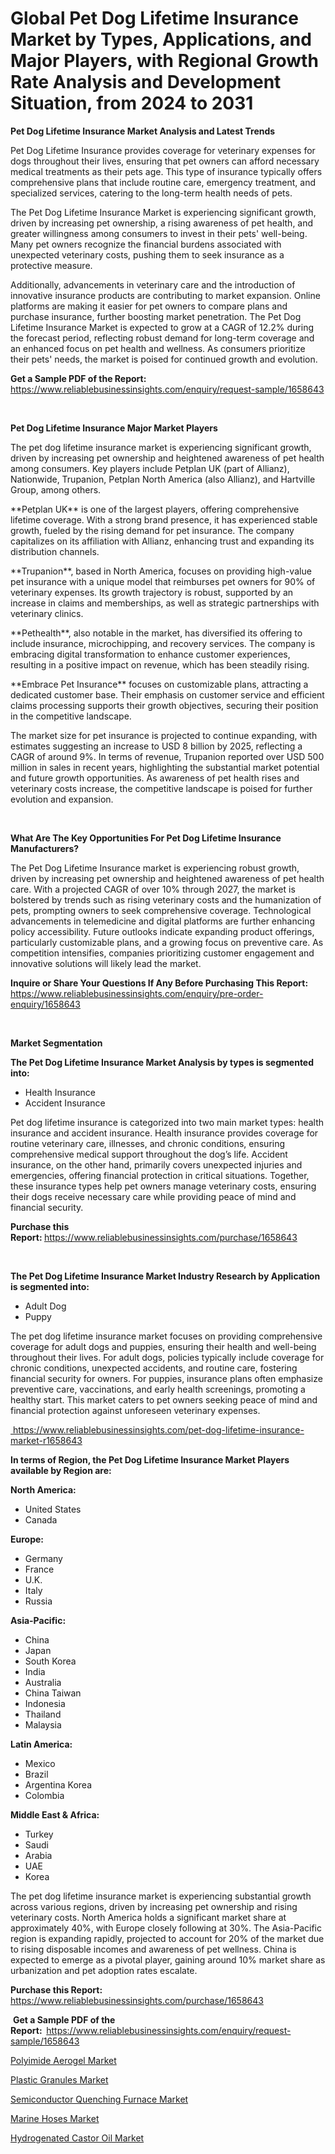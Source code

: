 <p><h1>Global Pet Dog Lifetime Insurance Market by Types, Applications, and Major Players, with Regional Growth Rate Analysis and Development Situation, from 2024 to 2031</h1></p><p><strong>Pet Dog Lifetime Insurance Market Analysis and Latest Trends</strong></p>
<p><p>Pet Dog Lifetime Insurance provides coverage for veterinary expenses for dogs throughout their lives, ensuring that pet owners can afford necessary medical treatments as their pets age. This type of insurance typically offers comprehensive plans that include routine care, emergency treatment, and specialized services, catering to the long-term health needs of pets.</p><p>The Pet Dog Lifetime Insurance Market is experiencing significant growth, driven by increasing pet ownership, a rising awareness of pet health, and greater willingness among consumers to invest in their pets' well-being. Many pet owners recognize the financial burdens associated with unexpected veterinary costs, pushing them to seek insurance as a protective measure. </p><p>Additionally, advancements in veterinary care and the introduction of innovative insurance products are contributing to market expansion. Online platforms are making it easier for pet owners to compare plans and purchase insurance, further boosting market penetration. The Pet Dog Lifetime Insurance Market is expected to grow at a CAGR of 12.2% during the forecast period, reflecting robust demand for long-term coverage and an enhanced focus on pet health and wellness. As consumers prioritize their pets' needs, the market is poised for continued growth and evolution.</p></p>
<p><strong>Get a Sample PDF of the Report:&nbsp;</strong> <a href="https://www.reliablebusinessinsights.com/enquiry/request-sample/1658643?utm_campaign=1091&utm_medium=2&utm_source=Github&utm_content=ia&utm_term=09122024&utm_id=pet-dog-lifetime-insurance">https://www.reliablebusinessinsights.com/enquiry/request-sample/1658643</a></p>
<p>&nbsp;</p>
<p><strong>Pet Dog Lifetime Insurance Major Market Players</strong></p>
<p><p>The pet dog lifetime insurance market is experiencing significant growth, driven by increasing pet ownership and heightened awareness of pet health among consumers. Key players include Petplan UK (part of Allianz), Nationwide, Trupanion, Petplan North America (also Allianz), and Hartville Group, among others.</p><p>**Petplan UK** is one of the largest players, offering comprehensive lifetime coverage. With a strong brand presence, it has experienced stable growth, fueled by the rising demand for pet insurance. The company capitalizes on its affiliation with Allianz, enhancing trust and expanding its distribution channels.</p><p>**Trupanion**, based in North America, focuses on providing high-value pet insurance with a unique model that reimburses pet owners for 90% of veterinary expenses. Its growth trajectory is robust, supported by an increase in claims and memberships, as well as strategic partnerships with veterinary clinics.</p><p>**Pethealth**, also notable in the market, has diversified its offering to include insurance, microchipping, and recovery services. The company is embracing digital transformation to enhance customer experiences, resulting in a positive impact on revenue, which has been steadily rising.</p><p>**Embrace Pet Insurance** focuses on customizable plans, attracting a dedicated customer base. Their emphasis on customer service and efficient claims processing supports their growth objectives, securing their position in the competitive landscape.</p><p>The market size for pet insurance is projected to continue expanding, with estimates suggesting an increase to USD 8 billion by 2025, reflecting a CAGR of around 9%. In terms of revenue, Trupanion reported over USD 500 million in sales in recent years, highlighting the substantial market potential and future growth opportunities. As awareness of pet health rises and veterinary costs increase, the competitive landscape is poised for further evolution and expansion.</p></p>
<p>&nbsp;</p>
<p><strong>What Are The Key Opportunities For Pet Dog Lifetime Insurance Manufacturers?</strong></p>
<p><p>The Pet Dog Lifetime Insurance market is experiencing robust growth, driven by increasing pet ownership and heightened awareness of pet health care. With a projected CAGR of over 10% through 2027, the market is bolstered by trends such as rising veterinary costs and the humanization of pets, prompting owners to seek comprehensive coverage. Technological advancements in telemedicine and digital platforms are further enhancing policy accessibility. Future outlooks indicate expanding product offerings, particularly customizable plans, and a growing focus on preventive care. As competition intensifies, companies prioritizing customer engagement and innovative solutions will likely lead the market.</p></p>
<p><strong>Inquire or Share Your Questions If Any Before Purchasing This Report:</strong> <a href="https://www.reliablebusinessinsights.com/enquiry/pre-order-enquiry/1658643?utm_campaign=1091&utm_medium=2&utm_source=Github&utm_content=ia&utm_term=09122024&utm_id=pet-dog-lifetime-insurance">https://www.reliablebusinessinsights.com/enquiry/pre-order-enquiry/1658643</a></p>
<p>&nbsp;</p>
<p><strong>Market Segmentation</strong></p>
<p><strong>The Pet Dog Lifetime Insurance Market Analysis by types is segmented into:</strong></p>
<p><ul><li>Health Insurance</li><li>Accident Insurance</li></ul></p>
<p><p>Pet dog lifetime insurance is categorized into two main market types: health insurance and accident insurance. Health insurance provides coverage for routine veterinary care, illnesses, and chronic conditions, ensuring comprehensive medical support throughout the dog’s life. Accident insurance, on the other hand, primarily covers unexpected injuries and emergencies, offering financial protection in critical situations. Together, these insurance types help pet owners manage veterinary costs, ensuring their dogs receive necessary care while providing peace of mind and financial security.</p></p>
<p><strong>Purchase this Report:&nbsp;</strong><a href="https://www.reliablebusinessinsights.com/purchase/1658643?utm_campaign=1091&utm_medium=2&utm_source=Github&utm_content=ia&utm_term=09122024&utm_id=pet-dog-lifetime-insurance">https://www.reliablebusinessinsights.com/purchase/1658643</a></p>
<p>&nbsp;</p>
<p><strong>The Pet Dog Lifetime Insurance Market Industry Research by Application is segmented into:</strong></p>
<p><ul><li>Adult Dog</li><li>Puppy</li></ul></p>
<p><p>The pet dog lifetime insurance market focuses on providing comprehensive coverage for adult dogs and puppies, ensuring their health and well-being throughout their lives. For adult dogs, policies typically include coverage for chronic conditions, unexpected accidents, and routine care, fostering financial security for owners. For puppies, insurance plans often emphasize preventive care, vaccinations, and early health screenings, promoting a healthy start. This market caters to pet owners seeking peace of mind and financial protection against unforeseen veterinary expenses.</p></p>
<p><a href="https://www.reliablebusinessinsights.com/pet-dog-lifetime-insurance-market-r1658643?utm_campaign=1091&utm_medium=2&utm_source=Github&utm_content=ia&utm_term=09122024&utm_id=pet-dog-lifetime-insurance">&nbsp;https://www.reliablebusinessinsights.com/pet-dog-lifetime-insurance-market-r1658643</a></p>
<p><strong>In terms of Region, the Pet Dog Lifetime Insurance Market Players available by Region are:</strong></p>
<p>
    <p> <strong> North America: </strong>
        <ul>
            <li>United States</li>
            <li>Canada</li>
        </ul>
        </p> 
    <p> <strong> Europe: </strong>
        <ul>
            <li>Germany</li>
            <li>France</li>
            <li>U.K.</li>
            <li>Italy</li>
            <li>Russia</li>
        </ul>
        </p> 
    <p> <strong> Asia-Pacific: </strong>
        <ul>
            <li>China</li>
            <li>Japan</li>
            <li>South Korea</li>
            <li>India</li>
            <li>Australia</li>
            <li>China Taiwan</li>
            <li>Indonesia</li>
            <li>Thailand</li>
            <li>Malaysia</li>
        </ul>
        </p> 
    <p> <strong> Latin America: </strong>
        <ul>
            <li>Mexico</li>
            <li>Brazil</li>
            <li>Argentina Korea</li>
            <li>Colombia</li>
        </ul>
        </p> 
    <p> <strong> Middle East & Africa: </strong>
        <ul>
            <li>Turkey</li>
            <li>Saudi</li>
            <li>Arabia</li>
            <li>UAE</li>
            <li>Korea</li>
        </ul>
    </p>
    </p>
<p><p>The pet dog lifetime insurance market is experiencing substantial growth across various regions, driven by increasing pet ownership and rising veterinary costs. North America holds a significant market share at approximately 40%, with Europe closely following at 30%. The Asia-Pacific region is expanding rapidly, projected to account for 20% of the market due to rising disposable incomes and awareness of pet wellness. China is expected to emerge as a pivotal player, gaining around 10% market share as urbanization and pet adoption rates escalate.</p></p>
<p><strong>Purchase this Report: </strong><a href="https://www.reliablebusinessinsights.com/purchase/1658643?utm_campaign=1091&utm_medium=2&utm_source=Github&utm_content=ia&utm_term=09122024&utm_id=pet-dog-lifetime-insurance">https://www.reliablebusinessinsights.com/purchase/1658643</a></p>
<p>&nbsp;<strong>Get a Sample PDF of the Report:&nbsp;&nbsp;</strong><a href="https://www.reliablebusinessinsights.com/enquiry/request-sample/1658643?utm_campaign=1091&utm_medium=2&utm_source=Github&utm_content=ia&utm_term=09122024&utm_id=pet-dog-lifetime-insurance">https://www.reliablebusinessinsights.com/enquiry/request-sample/1658643</a></p>
<p><strong></strong></p>
<p><p><a href="https://www.linkedin.com/pulse/overview-polyimide-aerogel-market-2024-2031-size-share-growth-ubvzf?utm_campaign=1091&utm_medium=2&utm_source=Github&utm_content=ia&utm_term=09122024&utm_id=pet-dog-lifetime-insurance">Polyimide Aerogel Market</a></p><p><a href="https://www.linkedin.com/pulse/factors-driving-growth-plastic-granules-market-projected-dvz8f?utm_campaign=1091&utm_medium=2&utm_source=Github&utm_content=ia&utm_term=09122024&utm_id=pet-dog-lifetime-insurance">Plastic Granules Market</a></p><p><a href="https://github.com/rosamariarocque98/Market-Research-Report-List-1/blob/main/semiconductor-quenching-furnace-market.md?utm_campaign=1091&utm_medium=2&utm_source=Github&utm_content=ia&utm_term=09122024&utm_id=pet-dog-lifetime-insurance">Semiconductor Quenching Furnace Market</a></p><p><a href="https://www.linkedin.com/pulse/th-score-market-0ptye?utm_campaign=1091&utm_medium=2&utm_source=Github&utm_content=ia&utm_term=09122024&utm_id=pet-dog-lifetime-insurance">Marine Hoses Market</a></p><p><a href="https://www.linkedin.com/pulse/unlocking-insights-hydrogenated-castor-oil-market-2024-2031-fgt2f?utm_campaign=1091&utm_medium=2&utm_source=Github&utm_content=ia&utm_term=09122024&utm_id=pet-dog-lifetime-insurance">Hydrogenated Castor Oil Market</a></p></p>